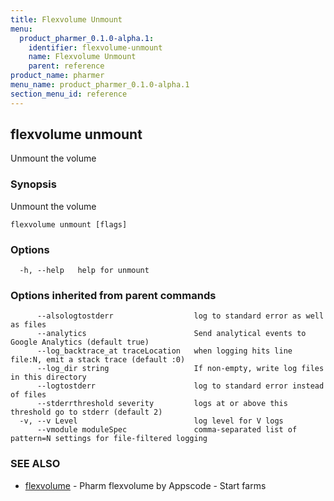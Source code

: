 ```yaml
---
title: Flexvolume Unmount
menu:
  product_pharmer_0.1.0-alpha.1:
    identifier: flexvolume-unmount
    name: Flexvolume Unmount
    parent: reference
product_name: pharmer
menu_name: product_pharmer_0.1.0-alpha.1
section_menu_id: reference
---
```

## flexvolume unmount

Unmount the volume

### Synopsis

Unmount the volume

```
flexvolume unmount [flags]
```

### Options

```
  -h, --help   help for unmount
```

### Options inherited from parent commands

```
      --alsologtostderr                  log to standard error as well as files
      --analytics                        Send analytical events to Google Analytics (default true)
      --log_backtrace_at traceLocation   when logging hits line file:N, emit a stack trace (default :0)
      --log_dir string                   If non-empty, write log files in this directory
      --logtostderr                      log to standard error instead of files
      --stderrthreshold severity         logs at or above this threshold go to stderr (default 2)
  -v, --v Level                          log level for V logs
      --vmodule moduleSpec               comma-separated list of pattern=N settings for file-filtered logging
```

### SEE ALSO

* [flexvolume](/docs/reference/flexvolume.md)	 - Pharm flexvolume by Appscode - Start farms

